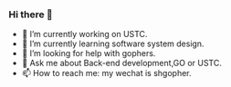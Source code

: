 ### Hi there 👋

<!--
**shgopher/shgopher** is a ✨ _special_ ✨ repository because its `README.md` (this file) appears on your GitHub profile.
-->


- 🔭 I’m currently working on USTC.
- 🌱 I’m currently learning software system design.
- 🤔 I’m looking for help with gophers.
- 💬 Ask me about Back-end development,GO or USTC.
- 📫 How to reach me: my wechat is shgopher.

